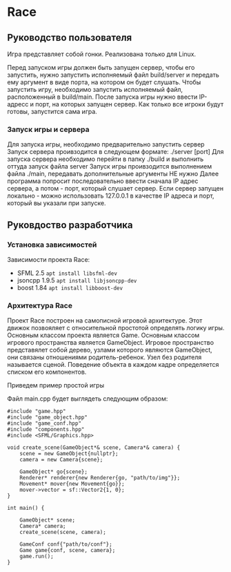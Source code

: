 # Race
## Руководство пользователя

Игра представляет собой гонки. Реализована только для Linux.

Перед запуском игры должен быть запущен сервер, чтобы его запустить, нужно запустить исполняемый файл build/server и передать ему аргумент в виде порта, на котором он будет слушать.
Чтобы запустить игру, необходимо запустить исполняемый файл, расположенный в build/main.
После запуска игры нужно ввести IP-адресс и порт, на которых запущен сервер.
Как только все игроки будут готовы, запустится сама игра.
### Запуск игры и сервера
Для запуска игры, необходимо предварительно запустить сервер
Запуск сервера проивзодится в следующем формате:
./server [port]
Для запуска сервера необходимо перейти в папку ./build и выполнить оттуда запуск файла server
Запуск игры проивзодится выполнением файла ./main, передавать дополнительные аргументы НЕ нужно
Далее программа попросит последовательно ввести сначала IP адрес сервера, а потом - порт, который слушает сервер.
Если сервер запущен локально - можно использовать 127.0.0.1 в качестве IP адреса и порт, который вы указали при запуске.
## Руковдоство разработчика
### Установка зависимостей
Зависимости проекта Race:
* SFML 2.5
```apt install libsfml-dev```
* jsoncpp 1.9.5
```apt install libjsoncpp-dev```
* boost 1.84
```apt install libboost-dev```
### Архитектура Race
Проект Race построен на самописной игровой архитектуре. Этот движок позвояляет с относительной простотой определять логику игры. 
Основным классом проекта является Game. Основным классом игрового пространства является GameObject. Игровое пространство представялет собой дерево, узлами которого являются GameObject, они связаны отношениями родитель-ребенок. Узел без родителя называется сценой. 
Поведение объекта в каждом кадре определяется списком его компонентов.

Приведем пример простой игры

Файл main.cpp будет выглядеть следующим образом:
```
#include "game.hpp"
#include "game_object.hpp"
#include "game_conf.hpp"
#include "components.hpp"
#include <SFML/Graphics.hpp>

void create_scene(GameObject*& scene, Camera*& camera) {
    scene = new GameObject{nullptr};
    camera = new Camera{scene};

    GameObject* go{scene};
    Renderer* renderer{new Renderer{go, "path/to/img"}};
    Movement* mover{new Movement{go}};
    mover->vector = sf::Vector2{1, 0};
}

int main() {

    GameObject* scene;
    Camera* camera;
    create_scene(scene, camera);

    GameConf conf{"path/to/conf"};
    Game game{conf, scene, camera};
    game.run();
}
```
